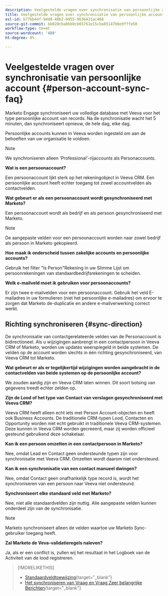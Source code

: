 ```yaml
---
description: Veelgestelde vragen over synchronisatie van persoonlijke accounts - Marketo-documenten - Productdocumentatie
title: Veelgestelde vragen over synchronisatie van persoonlijke account
exl-id: b77bb44f-94d0-40b2-9955-9636421ac468
source-git-commit: bb020cba0bb0cb65761e15cba05147b6e9fffe50
workflow-type: tm+mt
source-wordcount: '489'
ht-degree: 0%

---
```


# Veelgestelde vragen over synchronisatie van persoonlijke account {#person-account-sync-faq}

Marketo Engage synchroniseert uw volledige database met Veeva voor het type persoonlijke account van records. Na de synchronisatie wacht het 5 minuten, dan synchroniseert opnieuw, de hele dag, elke dag.

Persoonlijke accounts kunnen in Veeva worden ingesteld om aan de behoeften van uw organisatie te voldoen.

>[!NOTE]
>
>We synchroniseren alleen &#39;Professional&#39;-rijaccounts als Personaccounts.

**Wat is een persoonaccount?**

Een persoonaccount lijkt sterk op het rekeningobject in Veeva CRM. Een persoonlijke account heeft echter toegang tot zowel accountvelden als contactvelden.

**Wat gebeurt er als een persoonaccount wordt gesynchroniseerd met Marketo?**

Een persoonaccount wordt als bedrijf en als persoon gesynchroniseerd met Marketo.

>[!NOTE]
>
>De aangepaste velden voor een persoonaccount worden naar zowel bedrijf als persoon in Marketo gekopieerd.

**Hoe maak ik onderscheid tussen zakelijke accounts en persoonlijke accounts?**

Gebruik het filter &quot;Is Person&quot;Rekening in uw Slimme Lijst om persoonrekeningen van standaardbedrijfsrekeningen te scheiden.

**Welk e-mailveld moet ik gebruiken voor persoonaccounts?**

Er zijn twee e-mailvelden voor een persoonaccount. Gebruik het veld E-mailadres in uw formulieren (niet het persoonlijke e-mailadres) om ervoor te zorgen dat Marketo de-duplicatie en andere e-mailverwerking correct werkt.

## Richting synchroniseren {#sync-direction}

De synchronisatie van contactgerelateerde velden van de Personaccount is bidirectioneel. Als u wijzigingen aanbrengt in een contactpersoon in Veeva CRM of Marketo, worden uw updates weerspiegeld in beide systemen. De velden op de account worden slechts in één richting gesynchroniseerd, van Veeva CRM tot Marketo.

**Wat gebeurt er als er tegelijkertijd wijzigingen worden aangebracht in de contactvelden van beide systemen op de persoonlijke account?**

We zouden aardig zijn en Veeva CRM laten winnen. Dit soort botsing van gegevens treedt echter zelden op.

**Zijn de Lood of het type van Contact van verslagen gesynchroniseerd met Veeva CRM?**

Veeva CRM heeft alleen echt iets met Person Account-objecten en heeft ook Business Accounts. De traditionele CRM-typen Lood, Contacten en Opportunity worden niet echt gebruikt in traditionele Veeva CRM-systemen. Deze kunnen in Veeva CRM worden gecreeerd, maar zij worden officieel gesteund gebruikend deze schakelaar.

**Kan ik een persoon omzetten in een contactpersoon in Marketo?**

Nee, omdat Lead en Contact geen ondersteunde typen zijn voor synchronisatie met Veeva CRM. Omzetten wordt daarom niet ondersteund.

**Kan ik een synchronisatie van een contact manueel dwingen?**

Nee, omdat Contact geen onafhankelijk type record is, wordt het synchroniseren van een persoon naar Veeva niet ondersteund.

**Synchroniseert elke standaard veld met Marketo?**

Nee, niet alle standaardvelden zijn nuttig. Alle aangepaste velden kunnen onderdeel zijn van de synchronisatie.

>[!NOTE]
>
>Marketo synchroniseert alleen de velden waartoe uw Marketo Sync-gebruiker toegang heeft.

**Zal Marketo de Veva-validatieregels naleven?**

Ja, als er een conflict is, zullen wij het resultaat in het Logboek van de Activiteit van de lood registreren.

>[!MORELIKETHIS]
>
>* [Standaardveldtoewijzing](/help/marketo/product-docs/crm-sync/veeva-crm-sync/sync-details/default-veeva-field-mapping.md){target=&quot;_blank&quot;}
>* [Het synchroniseren van Vraag en Vraag Zeer belangrijke Berichten](/help/marketo/product-docs/crm-sync/veeva-crm-sync/sync-details/syncing-call-and-call-key-messages.md){target=&quot;_blank&quot;}


